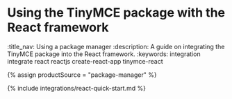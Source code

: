 # Using the TinyMCE package with the React framework
:title_nav: Using a package manager
:description: A guide on integrating the TinyMCE package into the React framework.
:keywords: integration integrate react reactjs create-react-app tinymce-react

{% assign productSource = "package-manager" %}

{% include integrations/react-quick-start.md %}

